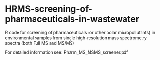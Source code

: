 # HRMS-screening-of-pharmaceuticals-in-wastewater
R code for screening of pharmaceuticals (or other polar micropollutants) in environmental samples from single high-resolution mass spectrometry spectra (both Full MS and MS/MS)

For detailed information see: Pharm_MS_MSMS_screener.pdf
